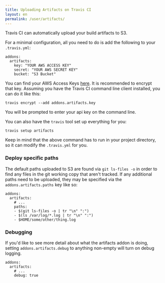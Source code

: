 ```yaml
---
title: Uploading Artifacts on Travis CI
layout: en
permalink: /user/artifacts/
---
```

<div id="toc">
</div>

Travis CI can automatically upload your build artifacts to S3.

For a minimal configuration, all you need to do is add the following to your `.travis.yml`:

    addons:
      artifacts:
        key: "YOUR AWS ACCESS KEY"
        secret: "YOUR AWS SECRET KEY"
        bucket: "S3 Bucket"

You can find your AWS Access Keys
[here](https://console.aws.amazon.com/iam/home?#security_credential). It
is recommended to encrypt that key.  Assuming you have the Travis CI
command line client installed, you can do it like this:

    travis encrypt --add addons.artifacts.key

You will be prompted to enter your api key on the command line.

You can also have the `travis` tool set up everything for you:

    travis setup artifacts

Keep in mind that the above command has to run in your project
directory, so it can modify the `.travis.yml` for you.

### Deploy specific paths

The default paths uploaded to S3 are found via `git ls-files -o` in
order to find any files in the git working copy that aren't tracked.
If any additional paths need to be uploaded, they may be specified via
the `addons.artifacts.paths` key like so:

    addons:
      artifacts:
        # ...
        paths:
        - $(git ls-files -o | tr "\n" ":")
        - $(ls /var/log/*.log | tr "\n" ":")
        - $HOME/some/other/thing.log

### Debugging

If you'd like to see more detail about what the artifacts addon is
doing, setting `addons.artifacts.debug` to anything non-empty will turn
on debug logging.

    addons:
      artifacts:
        # ...
        debug: true
